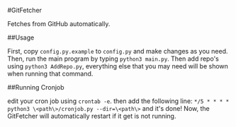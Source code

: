 #GitFetcher

Fetches from GitHub automatically.

##Usage

First, copy `config.py.example` to `config.py` and make changes as you need. Then, run the main program by typing `python3 main.py`. Then add repo's using `python3 AddRepo.py`, everything else that you may need will be shown when running that command. 

##Running Cronjob

edit your cron job using `crontab -e`. then add the following line: `*/5 * * * * python3 \<path\>/cronjob.py --dir=\<path\>` and it's done! Now, the GitFetcher will automatically restart if it get is not running.